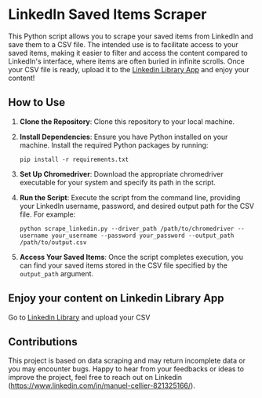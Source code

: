 # LinkedIn Saved Items Scraper

This Python script allows you to scrape your saved items from LinkedIn and save them to a CSV file. The intended use is to facilitate access to your saved items, making it easier to filter and access the content compared to LinkedIn's interface, where items are often buried in infinite scrolls.
Once your CSV file is ready, upload it to the [Linkedin Library App](https://linkedin-library.streamlit.app/) and enjoy your content! 

## How to Use

1. **Clone the Repository**: Clone this repository to your local machine.

2. **Install Dependencies**: Ensure you have Python installed on your machine. Install the required Python packages by running:
    ```
    pip install -r requirements.txt
    ```

3. **Set Up Chromedriver**: Download the appropriate chromedriver executable for your system and specify its path in the script.

4. **Run the Script**: Execute the script from the command line, providing your LinkedIn username, password, and desired output path for the CSV file. For example:
    ```
    python scrape_linkedin.py --driver_path /path/to/chromedriver --username your_username --password your_password --output_path /path/to/output.csv
    ```

5. **Access Your Saved Items**: Once the script completes execution, you can find your saved items stored in the CSV file specified by the `output_path` argument.

## Enjoy your content on Linkedin Library App

Go to [Linkedin Library]([url](https://linkedin-library.streamlit.app/)) and upload your CSV

## Contributions

This project is based on data scraping and may return incomplete data or you may encounter bugs.
Happy to hear from your feedbacks or ideas to improve the project, feel free to reach out on Linkedin (https://www.linkedin.com/in/manuel-cellier-821325166/).
